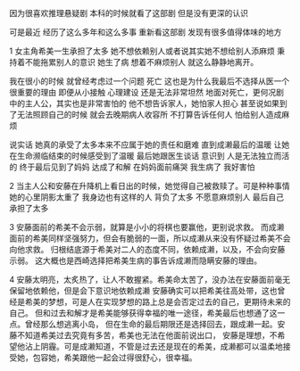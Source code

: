因为很喜欢推理悬疑剧 本科的时候就看了这部剧 但是没有更深的认识

可是最近 经历了这么多年和这么多事 重新看这部剧 发现有很多值得体味的地方

1 女主角希美一生承担了太多 她不想依赖别人或者说其实她不想给别人添麻烦 秉持着不能拖累别人的意识 她生了病 想着不麻烦别人
就这么静静地离开。

我在很小的时候 就曾经考虑过一个问题 死亡 这也是为什么我最后不选择从医一个很重要的理由 即便从小接触 心理建设 还是无法非常坦然
地面对死亡，更何况剧中的主人公，其实也是非常害怕的
他不想告诉家人，她怕家人担心 甚至说如果到了无法照顾自己的时候 就会去晚期病人收容所 不打算告诉任何人 怕给别人造成麻烦 

说实话 她真的承受了太多本来不应属于她的责任和磨难 直到成濑最后的温暖 让她在生命濒临结束的时候感受到了温暖
最后她跟医生谈话 意识到 人是无法独立而活的
终于最后见到了妈妈 达成了和解 在妈妈面前痛哭 我生病了 我好害怕 

2 当主人公和安藤在升降机上看日出的时候，她觉得自己被救赎了。可是种种事情 她的心里阴影太重了
我身边也有这样的人 背负了太多 不愿意麻烦别人 最后自己承担了太多

3 安藤面前的希美不会示弱，就算是小小的将棋也要赢他，更别说求救。
  而成濑面前的希美同样坚强努力，但会有脆弱的一面，所以成濑从来没有怀疑过希美不会向他求救。
  归根结底源于希美对二人的态度不同，依赖成濑，以及，不会向安藤示弱。
  这大概也是西崎选择把希美生病的事告诉成濑而隐瞒安藤的理由。

4 安藤太明亮，太炙热了，让人不敢握紧。希美命太苦了，没办法在安藤面前毫无保留地依赖他，但是会下意识地依赖成濑
  安藤确实可以把希美往高处带，这也曾经是希美的梦想，可是人在实现梦想的路上总是会否定过去的自己，更期待未来的自己。
   但和过去和解才是希美能够获得幸福的唯一途径，希美最后也想通了这一点。曾经那么想逃离小岛，
    但在生命的最后期限还是选择回去，跟成濑一起。安藤不知道希美过去究竟有多苦，希美也无法在他面前说出口，
  安藤是理想，不希望他沾上阴霾。可是成濑知道，不管是过去还是现在的希美，成濑都可以温柔地接受她，包容她，希美跟他一起会过得很舒心，很幸福。

